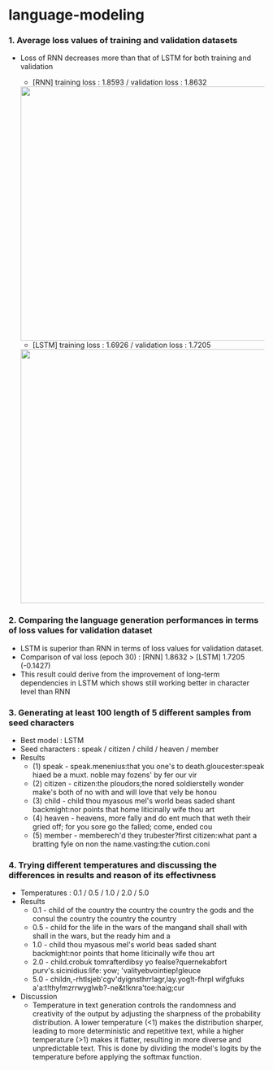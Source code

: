 # language-modeling
### 1. Average loss values of training and validation datasets 
- Loss of RNN decreases more than that of LSTM for both training and validation
  - [RNN] training loss : 1.8593 / validation loss : 1.8632
  <img src="https://github.com/jiwwnn/language-modeling/assets/134251617/8d51483f-7c37-43d1-8908-9da5a1ffead9" width='500'>

  - [LSTM] training loss : 1.6926 / validation loss : 1.7205
  <img src="https://github.com/jiwwnn/language-modeling/assets/134251617/ea25d946-11bc-4a12-b5b1-a291bcc15353" width='500'>

### 2. Comparing the language generation performances in terms of loss values for validation dataset
  - LSTM is superior than RNN in terms of loss values for validation dataset.
  - Comparison of val loss (epoch 30) : [RNN] 1.8632  > [LSTM] 1.7205 (-0.1427)
  - This result could derive from the improvement of long-term dependencies in LSTM which shows still working better in character level than RNN

### 3. Generating at least 100 length of 5 different samples from seed characters
- Best model : LSTM
- Seed characters : speak / citizen / child / heaven / member
- Results
  - (1) speak - speak.menenius:that you one's to death.gloucester:speak hiaed be a muxt. noble may fozens' by fer our vir
  - (2) citizen - citizen:the ploudors;the nored soldierstelly wonder make's both of no with and will love that vely be honou
  - (3) child - child thou myasous mel's world beas saded shant backmight:nor points that home liticinally wife thou art
  - (4) heaven - heavens, more fally and do ent much that weth their gried off; for you sore go the falled; come, ended cou
  - (5) member - memberech'd they trubester?first citizen:what pant a bratting fyle on non the name.vasting:the cution.coni

### 4. Trying different temperatures and discussing the differences in results and reason of its effectivness
- Temperatures : 0.1 / 0.5 / 1.0 / 2.0 / 5.0
- Results 
  - 0.1 - child of the country the country the country the gods and the consul the country the country the country
  - 0.5 - child for the life in the wars of the mangand shall shall with shall in the wars, but the ready him and a
  - 1.0 - child thou myasous mel's world beas saded shant backmight:nor points that home liticinally wife thou art
  - 2.0 - child.crobuk tomrafterdibsy yo fealse?quernekabfort purv's.sicinidius:life: yow; 'valityebvointiep!gleuce
  - 5.0 - childn,-rhtlsjeb'cgv'dyignsthrr!agr,lay.yog!t-fhrpl wifgfuks a'a:t!thy!mzrrwyglwb?-ne&t!knra'toe:haig;cur
- Discussion
  - Temperature in text generation controls the randomness and creativity of the output by adjusting the sharpness of the probability distribution. A lower temperature (<1) makes the distribution sharper, leading to more deterministic and repetitive text, while a higher temperature (>1) makes it flatter, resulting in more diverse and unpredictable text. This is done by dividing the model's logits by the temperature before applying the softmax function.
  
